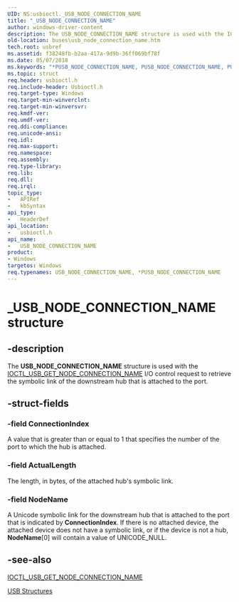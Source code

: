 ```yaml
---
UID: NS:usbioctl._USB_NODE_CONNECTION_NAME
title: "_USB_NODE_CONNECTION_NAME"
author: windows-driver-content
description: The USB_NODE_CONNECTION_NAME structure is used with the IOCTL_USB_GET_NODE_CONNECTION_NAME I/O control request to retrieve the symbolic link of the downstream hub that is attached to the port.
old-location: buses\usb_node_connection_name.htm
tech.root: usbref
ms.assetid: f38248fb-b2aa-417a-9d9b-36ff069bf78f
ms.date: 05/07/2018
ms.keywords: "*PUSB_NODE_CONNECTION_NAME, PUSB_NODE_CONNECTION_NAME, PUSB_NODE_CONNECTION_NAME structure pointer [Buses], USB_NODE_CONNECTION_NAME, USB_NODE_CONNECTION_NAME structure [Buses], _USB_NODE_CONNECTION_NAME, buses.usb_node_connection_name, usbioctl/PUSB_NODE_CONNECTION_NAME, usbioctl/USB_NODE_CONNECTION_NAME, usbstrct_51cb29d4-aac8-4138-bddd-908f9859bad3.xml"
ms.topic: struct
req.header: usbioctl.h
req.include-header: Usbioctl.h
req.target-type: Windows
req.target-min-winverclnt: 
req.target-min-winversvr: 
req.kmdf-ver: 
req.umdf-ver: 
req.ddi-compliance: 
req.unicode-ansi: 
req.idl: 
req.max-support: 
req.namespace: 
req.assembly: 
req.type-library: 
req.lib: 
req.dll: 
req.irql: 
topic_type:
-	APIRef
-	kbSyntax
api_type:
-	HeaderDef
api_location:
-	usbioctl.h
api_name:
-	USB_NODE_CONNECTION_NAME
product:
- Windows
targetos: Windows
req.typenames: USB_NODE_CONNECTION_NAME, *PUSB_NODE_CONNECTION_NAME
---
```


# _USB_NODE_CONNECTION_NAME structure


## -description


The <b>USB_NODE_CONNECTION_NAME</b> structure is used with the <a href="https://msdn.microsoft.com/library/windows/hardware/ff537323">IOCTL_USB_GET_NODE_CONNECTION_NAME</a> I/O control request to retrieve the symbolic link of the downstream hub that is attached to the port.


## -struct-fields




### -field ConnectionIndex

A value that is greater than or equal to 1 that specifies the number of the port to which the hub is attached.


### -field ActualLength

The length, in bytes, of the attached hub's symbolic link.


### -field NodeName

A Unicode symbolic link for the downstream hub that is attached to the port that is indicated by <b>ConnectionIndex</b>. If there is no attached device, the attached device does not have a symbolic link, or if the device is not a hub, <b>NodeName</b>[0] will contain a value of UNICODE_NULL.


## -see-also




<a href="https://msdn.microsoft.com/library/windows/hardware/ff537323">IOCTL_USB_GET_NODE_CONNECTION_NAME</a>



<a href="https://msdn.microsoft.com/library/windows/hardware/ff540160">USB Structures</a>
 

 

